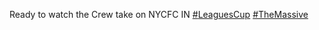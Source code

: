 Ready to watch the Crew take on NYCFC IN [\#<span>LeaguesCup</span>](https://social.lol/tags/LeaguesCup) [\#<span>TheMassive</span>](https://social.lol/tags/TheMassive)